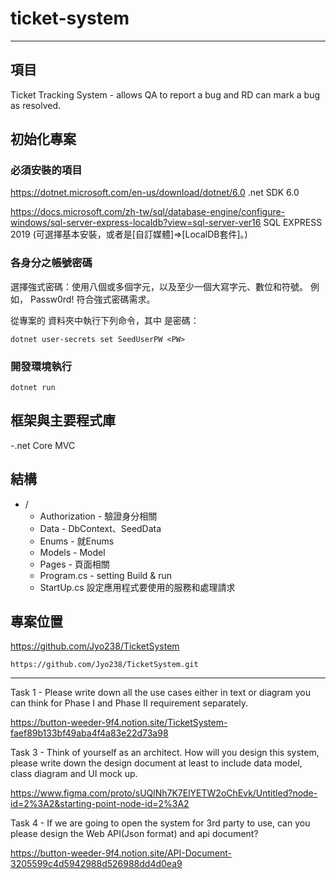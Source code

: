 # ticket-system

---

## 項目

Ticket Tracking System -  allows QA to report a bug and RD can mark a bug as resolved.

## 初始化專案

### 必須安裝的項目
https://dotnet.microsoft.com/en-us/download/dotnet/6.0 .net SDK 6.0

https://docs.microsoft.com/zh-tw/sql/database-engine/configure-windows/sql-server-express-localdb?view=sql-server-ver16
SQL EXPRESS 2019 (可選擇基本安裝，或者是[自訂媒體]=>[LocalDB套件]。)

### 各身分之帳號密碼
選擇強式密碼：使用八個或多個字元，以及至少一個大寫字元、數位和符號。 例如， Passw0rd! 符合強式密碼需求。

從專案的 資料夾中執行下列命令，其中 <PW> 是密碼：
```shell
dotnet user-secrets set SeedUserPW <PW>
```

### 開發環境執行

```shell
dotnet run
```

## 框架與主要程式庫

-.net Core MVC


## 結構

- /
  - Authorization - 驗證身分相關
  - Data - DbContext、SeedData
  - Enums - 就Enums
  - Models - Model
  - Pages - 頁面相關
  - Program.cs - setting Build & run
  - StartUp.cs 設定應用程式要使用的服務和處理請求


## 專案位置

https://github.com/Jyo238/TicketSystem

```
https://github.com/Jyo238/TicketSystem.git
```
  
---
  Task 1 - Please write down all the use cases either in text or diagram you can think for Phase I and Phase II requirement separately.
  
  https://button-weeder-9f4.notion.site/TicketSystem-faef89b133bf49aba4f4a83e22d73a98
  
  Task 3 - Think of yourself as an architect. How will you design this system, please write down the design document at least to include data model, class diagram and  UI mock up.
  
  https://www.figma.com/proto/sUQlNh7K7ElYETW2oChEvk/Untitled?node-id=2%3A2&starting-point-node-id=2%3A2

Task 4 - If we are going to open the system for 3rd party to use, can you please design the Web API(Json format) and api document?
  
https://button-weeder-9f4.notion.site/API-Document-3205599c4d5942988d526988dd4d0ea9
